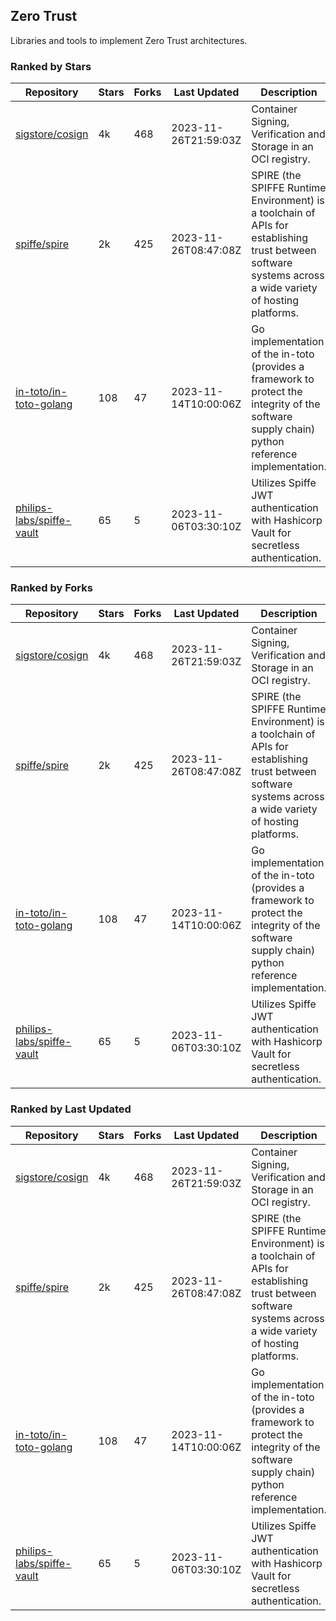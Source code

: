 ## Zero Trust

Libraries and tools to implement Zero Trust architectures.

### Ranked by Stars

| Repository | Stars | Forks | Last Updated | Description | 
|------------|-------|-------|--------------|-------------|
| [sigstore/cosign](https://github.com/sigstore/cosign) | 4k | 468 | 2023-11-26T21:59:03Z |  Container Signing, Verification and Storage in an OCI registry. |
| [spiffe/spire](https://github.com/spiffe/spire) | 2k | 425 | 2023-11-26T08:47:08Z |  SPIRE (the SPIFFE Runtime Environment) is a toolchain of APIs for establishing trust between software systems across a wide variety of hosting platforms. |
| [in-toto/in-toto-golang](https://github.com/in-toto/in-toto-golang) | 108 | 47 | 2023-11-14T10:00:06Z |  Go implementation of the in-toto (provides a framework to protect the integrity of the software supply chain) python reference implementation. |
| [philips-labs/spiffe-vault](https://github.com/philips-labs/spiffe-vault) | 65 | 5 | 2023-11-06T03:30:10Z |  Utilizes Spiffe JWT authentication with Hashicorp Vault for secretless authentication. |

### Ranked by Forks

| Repository | Stars | Forks | Last Updated | Description | 
|------------|-------|-------|--------------|-------------|
| [sigstore/cosign](https://github.com/sigstore/cosign) | 4k | 468 | 2023-11-26T21:59:03Z |  Container Signing, Verification and Storage in an OCI registry. |
| [spiffe/spire](https://github.com/spiffe/spire) | 2k | 425 | 2023-11-26T08:47:08Z |  SPIRE (the SPIFFE Runtime Environment) is a toolchain of APIs for establishing trust between software systems across a wide variety of hosting platforms. |
| [in-toto/in-toto-golang](https://github.com/in-toto/in-toto-golang) | 108 | 47 | 2023-11-14T10:00:06Z |  Go implementation of the in-toto (provides a framework to protect the integrity of the software supply chain) python reference implementation. |
| [philips-labs/spiffe-vault](https://github.com/philips-labs/spiffe-vault) | 65 | 5 | 2023-11-06T03:30:10Z |  Utilizes Spiffe JWT authentication with Hashicorp Vault for secretless authentication. |

### Ranked by Last Updated

| Repository | Stars | Forks | Last Updated | Description | 
|------------|-------|-------|--------------|-------------|
| [sigstore/cosign](https://github.com/sigstore/cosign) | 4k | 468 | 2023-11-26T21:59:03Z |  Container Signing, Verification and Storage in an OCI registry. |
| [spiffe/spire](https://github.com/spiffe/spire) | 2k | 425 | 2023-11-26T08:47:08Z |  SPIRE (the SPIFFE Runtime Environment) is a toolchain of APIs for establishing trust between software systems across a wide variety of hosting platforms. |
| [in-toto/in-toto-golang](https://github.com/in-toto/in-toto-golang) | 108 | 47 | 2023-11-14T10:00:06Z |  Go implementation of the in-toto (provides a framework to protect the integrity of the software supply chain) python reference implementation. |
| [philips-labs/spiffe-vault](https://github.com/philips-labs/spiffe-vault) | 65 | 5 | 2023-11-06T03:30:10Z |  Utilizes Spiffe JWT authentication with Hashicorp Vault for secretless authentication. |

